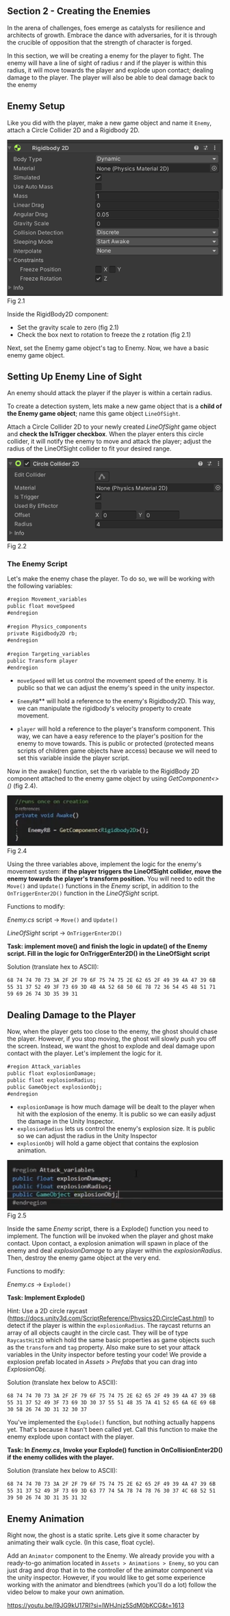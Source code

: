 ## Section 2 - Creating the Enemies

In the arena of challenges, foes emerge as catalysts for resilience and architects of growth. Embrace the dance with adversaries, for it is through the crucible of opposition that the strength of character is forged.

In this section, we will be creating a enemy for the player to fight. The enemy will have a line of sight of radius r and if the player is within this radius, it will move towards the player and explode upon contact; dealing damage to the player. The player will also be able to deal damage back to the enemy

## Enemy Setup
Like you did with the player, make a new game object and name it `Enemy`, attach a Circle Collider 2D and a Rigidbody 2D.

![](./images/fig2.1.png) Fig 2.1

Inside the RigidBody2D component:

- Set the gravity scale to zero (fig 2.1) 
- Check the box next to rotation to freeze the z rotation (fig 2.1)

Next, set the Enemy game object's tag to Enemy.
Now, we have a basic enemy game object. 

## Setting Up Enemy Line of Sight

An enemy should attack the player if the player is within a certain radius. 

To create a detection system, lets make a new game object that is a **child of the Enemy game object**; name this game object `LineOfSight`. 

Attach a Circle Collider 2D to your newly created *LineOfSight* game object and **check the IsTrigger checkbox**. When the player enters this circle collider, it will notify the enemy to move and attack the player; adjust the radius of the LineOfSight collider to fit your desired range.

![](./images/fig2.2.png) Fig 2.2

### The Enemy Script

Let's make the enemy chase the player. To do so, we will be working with the following variables:  

```
#region Movement_variables
public float moveSpeed
#endregion

#region Physics_components
private Rigidbody2D rb;
#endregion

#region Targeting_variables
public Transform player
#endregion
```

- `moveSpeed` will let us control the movement speed of the enemy. It is public so that we can adjust the enemy's speed in the unity inspector. 

- `EnemyRB`** will hold a reference to the enemy's Rigidbody2D. This way, we can manipulate the rigidbody's velocity property to create movement.

- `player` will hold a reference to the player's transform component. This way, we can have a easy reference to the player's position for the enemy to move towards. This is public or protected (protected means scripts of children game objects have access) because we will need to set this variable inside the player script.

Now in the awake() function, set the rb variable to the RigidBody 2D component attached to the enemy game object by using *GetComponent<>()* (fig 2.4).

![](./images/fig2.4.png) Fig 2.4

Using the three variables above, implement the logic for the enemy's movement system: **if the player triggers the LineOfSight collider, move the enemy towards the player's transform position.** You will need to edit the `Move()` and `Update()` functions in the *Enemy* script, in addition to the `OnTriggerEnter2D()` function in the *LineOfSight* script.

Functions to modify:

*Enemy.cs*  script -> `Move()` and `Update()`

*LineOfSight* script -> `OnTriggerEnter2D()`

**Task: implement move() and finish the logic in update() of the Enemy script. Fill in the logic for OnTriggerEnter2D() in the LineOfSight script**

Solution (translate hex to ASCII): 

```
68 74 74 70 73 3A 2F 2F 79 6F 75 74 75 2E 62 65 2F 49 39 4A 47 39 6B 55 31 37 52 49 3F 73 69 3D 4B 4A 52 68 50 6E 78 72 36 54 45 48 51 71 59 69 26 74 3D 35 39 31
```

## Dealing Damage to the Player 

Now, when the player gets too close to the enemy, the ghost should chase the player. However, if you stop moving, the ghost will slowly push you off the screen. Instead, we want the ghost to explode and deal damage upon contact with the player. Let's implement the logic for it.

```
#region Attack_variables
public float explosionDamage;
public float explosionRadius;
public GameObject explosionObj;
#endregion
```

- `explosionDamage` is how much damage will be dealt to the player when hit with the explosion of the enemy. It is public so we can easily adjust the damage in the Unity Inspector.
- `explosionRadius` lets us control the enemy's explosion size. It is public so we can adjust the radius in the Unity Inspector
- `explosionObj` will hold a game object that contains the explosion animation. 

![](./images/fig2.5.png) Fig 2.5

Inside the same *Enemy* script, there is a Explode() function you need to implement. The function will be invoked when the player and ghost make contact. Upon contact, a explosion animation will spawn in place of the enemy and deal *explosionDamage* to any player within the *explosionRadius*. Then, destroy the enemy game object at the very end.

Functions to modify:

*Enemy.cs* -> `Explode()`

**Task: Implement Explode()**

Hint: Use a 2D circle raycast (https://docs.unity3d.com/ScriptReference/Physics2D.CircleCast.html) to detect if the player is within the `explosionRadius`.
The raycast returns an array of all objects caught in the circle cast. They will be of type `RaycastHit2D` which hold the same basic properties as game objects such as the `transform` and `tag` property.
Also make sure to set your attack variables in the Unity inspector before testing your code! We provide a explosion prefab located in *Assets > Prefabs* that you can drag into *ExplosionObj*.

Solution (translate hex below to ASCII):

```
68 74 74 70 73 3A 2F 2F 79 6F 75 74 75 2E 62 65 2F 49 39 4A 47 39 6B 55 31 37 52 49 3F 73 69 3D 30 37 55 51 48 35 7A 41 52 65 6A 6E 69 6B 30 58 26 74 3D 31 32 30 37
```

You've implemented the `Explode()` function, but nothing actually happens yet. That's because it hasn't been called yet. Call this function to make the enemy explode upon contact with the player. 

**Task: In *Enemy.cs*, Invoke your Explode() function in OnCollisionEnter2D() if the enemy collides with the player.**

Solution (translate hex below to ASCII): 

```
68 74 74 70 73 3A 2F 2F 79 6F 75 74 75 2E 62 65 2F 49 39 4A 47 39 6B 55 31 37 52 49 3F 73 69 3D 63 77 74 5A 78 74 78 76 30 37 4C 68 52 51 39 50 26 74 3D 31 35 31 32
```

## Enemy Animation 

Right now, the ghost is a static sprite. Lets give it some character by animating their walk cycle. (In this case, float cycle). 

Add an `Animator` component to the Enemy. We already provide you with a ready-to-go animation located in `Assets > Animations > Enemy`, so you can just drag and drop that in to the controller of the animator component via the unity inspector. However, if you would like to get some experience working with the animator and blendtrees (which you'll do a lot) follow the video below to make your own animation.

https://youtu.be/I9JG9kU17RI?si=lWHJnjz5SdM0bKCG&t=1613


